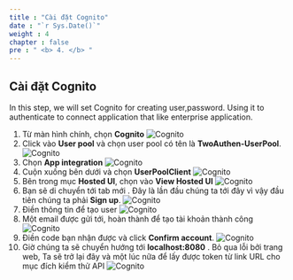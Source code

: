 ```yaml
---
title : "Cài đặt Cognito"
date : "`r Sys.Date()`"
weight : 4
chapter : false
pre : " <b> 4. </b> "
---
```


## Cài đặt Cognito

In this step, we will set Cognito for creating user,password. Using it to authenticate to connect application that like enterprise application.


1. Từ màn hình chính, chọn **Cognito** 
![Cognito](/images/3Cognito/1.png)
2. Click vào **User pool** và chọn user pool có tên là **TwoAuthen-UserPool**.
![Cognito](/images/3Cognito/2.png)
3. Chọn **App integration**
![Cognito](/images/3Cognito/3.png)
4. Cuộn xuống bên dưới và chọn **UserPoolClient**
![Cognito](/images/3Cognito/4.png)
5. Bên trong mục **Hosted UI**, chọn vào **View Hosted UI**
![Cognito](/images/3Cognito/5.png)
6. Bạn sẽ di chuyển tới tab mới . Đây là lần đầu chúng ta tới đây vì vậy đầu tiên chúng ta phải **Sign up**.
![Cognito](/images/3Cognito/6.png)
7. Điền thông tin để tạo user
![Cognito](/images/3Cognito/7.png)
8. Một email được gửi tới, hoàn thành để tạo tài khoản thành công
![Cognito](/images/3Cognito/8.png)
9. Điền code bạn nhận được và click **Confirm account**.
![Cognito](/images/3Cognito/9.png)
10. Giờ chúng ta sẽ chuyển hướng tới **localhost:8080** . Bỏ qua lỗi bởi trang web, Ta sẽ trở lại đây và một lúc nữa để lấy được token từ link URL cho mục đích kiểm thử API
![Cognito](/images/3Cognito/10.png)



